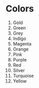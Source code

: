 # Colors

1. Gold
2. Green
3. Grey
4. Indigo
5. Magenta
6. Orange
7. Pink
8. Purple
9. Red
10. Silver
11. Turquoise
12. Yellow